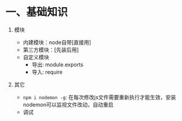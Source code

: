 # 一、基础知识
1. 模块
    - 内建模块：node自带[直接用]
    - 第三方模块：[先装后用]
    - 自定义模块
        - 导出: module.exports
        - 导入: require
    
2. 其它
    -  `npm i nodemon -g`: 在每次修改js文件需要重新执行才能生效，安装nodemon可以监视文件改动，自动重启
    - 调试